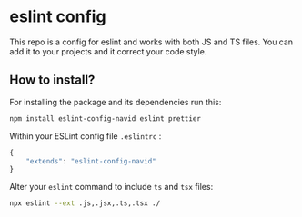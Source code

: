 # eslint config

This repo is a config for eslint and works with both JS and TS files. You can add it to your projects and it correct your code style.

## How to install?

For installing the package and its dependencies run this:

```bash
npm install eslint-config-navid eslint prettier
```

Within your ESLint config file `.eslintrc` :

```js
{
    "extends": "eslint-config-navid"
}
```

Alter your `eslint` command to include `ts` and `tsx` files:

```bash
npx eslint --ext .js,.jsx,.ts,.tsx ./
```
